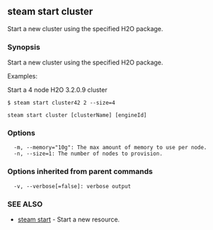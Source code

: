 ## steam start cluster

Start a new cluster using the specified H2O package.

### Synopsis


Start a new cluster using the specified H2O package.

Examples:

Start a 4 node H2O 3.2.0.9 cluster

    $ steam start cluster42 2 --size=4

```
steam start cluster [clusterName] [engineId]
```

### Options

```
  -m, --memory="10g": The max amount of memory to use per node.
  -n, --size=1: The number of nodes to provision.
```

### Options inherited from parent commands

```
  -v, --verbose[=false]: verbose output
```

### SEE ALSO
* [steam start](steam_start.md)	 - Start a new resource.

